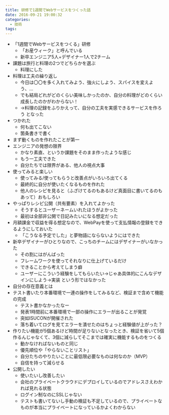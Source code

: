 ```yaml
---
title: 研修で1週間でWebサービスをつくった話
date: 2016-09-21 19:00:32
categories:
  - 技術
tags:
---
```


- 「1週間でWebサービスをつくる」研修
  - 「お産ウィーク」と呼んでいる
  - 新卒エンジニア5人+デザイナー1人で2チーム
- 課題は旅行と料理の2つでどちらかを選ぶ
  - 料理にした
- 料理は工夫の繰り返し
  - 今日は〇〇を多く入れてみよう、強火にしよう、スパイスを変えよう、…
  - でも結局どれがどのくらい美味しかったのか、自分の料理がどのくらい成長したのかがわからない！
  - →料理の記録をふりかえって、自分の工夫を実感できるサービスを作ろう となった
- つかれた
  - 何も出てこない
  - 箇条書きで書く
- まず動くものを作れたことが第一
- エンジニアの発想の限界
  - かなり素直、というか課題をそのまま作ったような感じ
  - もう一工夫できた
  - 自分たちでは限界がある、他人の視点大事
- 使ってみると楽しい
  - 使ってみる/使ってもらうと改善点がいろいろ出てくる
  - 最終的に自分が使いたくなるものを作れた
  - 他人のレシピを見ると（ふざけてるのもあるけど真面目に書いてるのもあって）おもしろい
- やっぱりレシピ公開（共有要素）を入れてよかった
  - そうするとユーザーネームいれたほうがよかった
  - 最初は全部非公開で日記みたいになる想定だった
- 月額課金で収益を得る想定なので、WebPayを使って支払情報の登録をできるようにしておいた
  - 「こうなる予定でした」と夢物語にならないようにはできた
- 新卒デザイナーがひとりなので、こっちのチームにはデザイナーがいなかった
  - その割にはがんばった
  - フレームワークを使ってそれなりに仕上げているだけ
  - できることから考えてしまう癖
  - ユーザーにこういう経験をしてもらいたい→じゃあ具体的にこんなデザインにしよう→実装 という形ではなかった
- 自分の存在意義とは
- テスト書いたり本番環境で一連の操作をしてみるなど、検証まで含めて機能の完成
  - テスト書かなかったなー
  - 発表1時間前に本番環境で一部の操作にエラーが出ることが発覚
  - 突如ISUCONが開催された
  - 落ち着いてログを見てエラーを潰せたのはちょっと経験値が上がった？
- 作りたい機能が5個あるけど時間が足りないとなったとき、検証を省いて5個作るんじゃなくて、3個に減らしてそこまでは確実に機能するものをつくる
  - 動かなければないものと同じ
  - 優先順位や「やらないことリスト」
  - 自分たちのやりたいことに最低限必要なものは何なのか（MVP）
  - 自信を持って減らせる
- 公開したい
  - 使いたいし改善したい
  - 会社のプライベートクラウドにデプロイしているのでアドレスさえわかれば見れる状態
  - ログイン制なのにSSLじゃない
  - テストも書いてないし手動の検証も不足しているので、プライベートなものが本当にプライベートになっているかよくわからない
